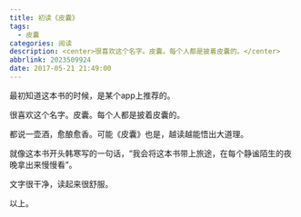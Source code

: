 ```yaml
---
title: 初读《皮囊》
tags:
  - 皮囊
categories: 阅读
description: <center>很喜欢这个名字。皮囊。每个人都是披着皮囊的。</center>
abbrlink: 2023509924
date: 2017-05-21 21:49:00
---
```

最初知道这本书的时候，是某个app上推荐的。

很喜欢这个名字。皮囊。每个人都是披着皮囊的。

都说一壶酒，愈酿愈香。可能《皮囊》也是，越读越能悟出大道理。

就像这本书开头韩寒写的一句话，“我会将这本书带上旅途，在每个静谧陌生的夜晚拿出来慢慢看”。

文字很干净，读起来很舒服。

以上。